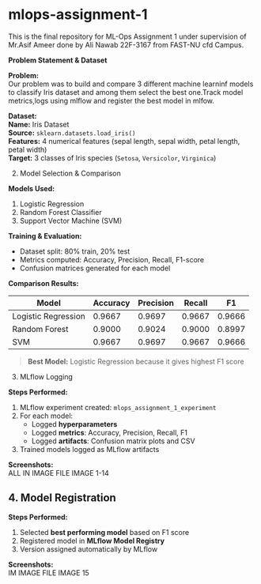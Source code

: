 # mlops-assignment-1
This is the final repository for ML-Ops Assignment 1 under supervision of Mr.Asif Ameer done by Ali Nawab 22F-3167 from FAST-NU cfd Campus.

**Problem Statement & Dataset**

**Problem:**  
Our problem was to build and compare 3 different machine learninf models to classify Iris dataset and among them select the best one.Track model metrics,logs using mlflow and register the best model in mlfow.


**Dataset:**  
**Name:** Iris Dataset  
**Source:** `sklearn.datasets.load_iris()`  
**Features:** 4 numerical features (sepal length, sepal width, petal length, petal width)  
**Target:** 3 classes of Iris species (`Setosa`, `Versicolor`, `Virginica`)  


2. Model Selection & Comparison

**Models Used:**  
1. Logistic Regression  
2. Random Forest Classifier  
3. Support Vector Machine (SVM)  

**Training & Evaluation:**  
- Dataset split: 80% train, 20% test  
- Metrics computed: Accuracy, Precision, Recall, F1-score  
- Confusion matrices generated for each model  

**Comparison Results:**  

| Model               | Accuracy | Precision | Recall | F1    |
|--------------------|----------|-----------|--------|-------|
| Logistic Regression | 0.9667   | 0.9697    | 0.9667 | 0.9666|
| Random Forest       | 0.9000   | 0.9024    | 0.9000 | 0.8997|
| SVM                 | 0.9667   | 0.9697    | 0.9667 | 0.9666|

> **Best Model:** Logistic Regression because it gives highest F1 score


 3. MLflow Logging

**Steps Performed:**  
1. MLflow experiment created: `mlops_assignment_1_experiment`  
2. For each model:
   - Logged **hyperparameters**
   - Logged **metrics**: Accuracy, Precision, Recall, F1
   - Logged **artifacts**: Confusion matrix plots and CSV
3. Trained models logged as MLflow artifacts  

**Screenshots:**  
ALL IN IMAGE FILE IMAGE 1-14
## 4. Model Registration

**Steps Performed:**  
1. Selected **best performing model** based on F1 score  
2. Registered model in **MLflow Model Registry**  
3. Version assigned automatically by MLflow  

**Screenshots:**  
IM IMAGE FILE IMAGE 15